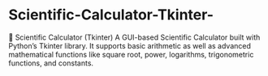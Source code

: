 # Scientific-Calculator-Tkinter-
🧮 Scientific Calculator (Tkinter)  A GUI-based Scientific Calculator built with Python’s Tkinter library. It supports basic arithmetic as well as advanced mathematical functions like square root, power, logarithms, trigonometric functions, and constants.

